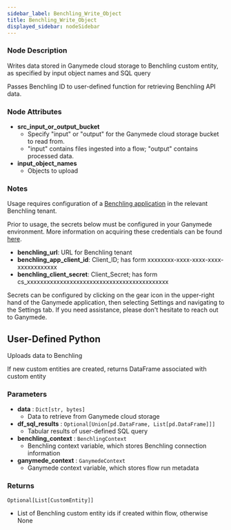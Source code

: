 ```yaml
---
sidebar_label: Benchling_Write_Object
title: Benchling_Write_Object
displayed_sidebar: nodeSidebar
---
```


### Node Description
Writes data stored in Ganymede cloud storage to Benchling custom entity, as specified by input
object names and SQL query

Passes Benchling ID to user-defined function for retrieving Benchling API data.


### Node Attributes
- **src_input_or_output_bucket**
  - Specify "input" or "output" for the Ganymede cloud storage bucket to read from.
  - "input" contains files ingested into a flow; "output" contains processed data.
- **input_object_names**
  - Objects to upload


### Notes
Usage requires configuration of a
[Benchling application](https://docs.benchling.com/docs/getting-started-benchling-apps#getting-started)
in the relevant Benchling tenant.

Prior to usage, the secrets below must be configured in your Ganymede environment.  More information
on acquiring these credentials can be found [here](https://docs.benchling.com/docs/authentication).
- **benchling_url**: URL for Benchling tenant
- **benchling_app_client_id**: Client_ID; has form xxxxxxxx-xxxx-xxxx-xxxx-xxxxxxxxxxxx
- **benchling_client_secret**: Client_Secret; has form cs_xxxxxxxxxxxxxxxxxxxxxxxxxxxxxxxxxxxxxxxxxxx

Secrets can be configured by clicking on the gear icon in the upper-right hand of the Ganymede
application, then selecting Settings and navigating to the Settings tab.  If you need
assistance, please don't hesitate to reach out to Ganymede.
## User-Defined Python
Uploads data to Benchling

If new custom entities are created, returns DataFrame associated with custom entity


### Parameters
- **data** : `Dict[str, bytes]`
    - Data to retrieve from Ganymede cloud storage
- **df_sql_results** : `Optional[Union[pd.DataFrame, List[pd.DataFrame]]]`
    - Tabular results of user-defined SQL query
- **benchling_context** : `BenchlingContext`
    - Benchling context variable, which stores Benchling connection information
- **ganymede_context** : `GanymedeContext`
    - Ganymede context variable, which stores flow run metadata


### Returns
`Optional[List[CustomEntity]]`
  - List of Benchling custom entity ids if created within flow, otherwise None